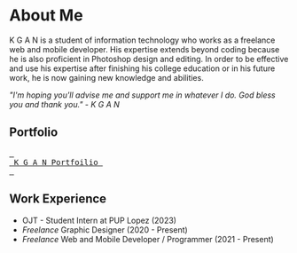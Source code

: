 # About Me

K G A N is a student of information technology who works as a freelance web and mobile developer. His expertise extends beyond coding because he is also proficient in Photoshop design and editing. In order to be effective and use his expertise after finishing his college education or in his future work, he is now gaining new knowledge and abilities. 

*"I'm hoping you'll advise me and support me in whatever I do. God bless you and thank you." - K G A N*

## Portfolio

[<kbd> <br> K G A N Portfoilio <br> </kbd>][Link]

[Link]: https://github.com/kganallinone

## Work Experience

- OJT - Student Intern at PUP Lopez (2023)
- *Freelance* Graphic Designer (2020 - Present)
- *Freelance* Web and Mobile Developer / Programmer (2021 - Present)




<!--
**kganallinone/kganallinone** is a ✨ _special_ ✨ repository because its `README.md` (this file) appears on your GitHub profile.

Here are some ideas to get you started:

- 🔭 I’m currently working on ...
- 🌱 I’m currently learning ...
- 👯 I’m looking to collaborate on ...
- 🤔 I’m looking for help with ...
- 💬 Ask me about ...
- 📫 How to reach me: ...
- 😄 Pronouns: ...
- ⚡ Fun fact: ...
-->
